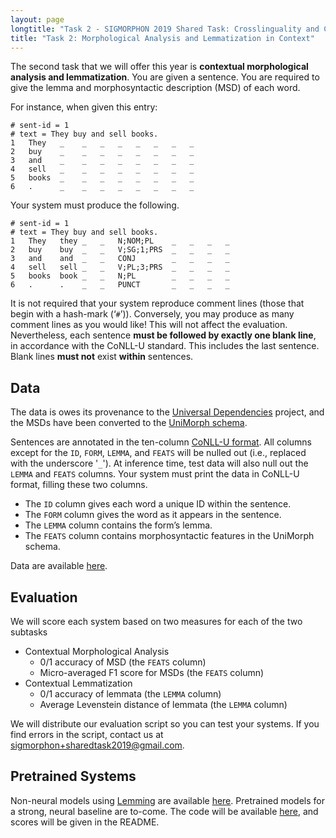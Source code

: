 ```yaml
---
layout: page
longtitle: "Task 2 - SIGMORPHON 2019 Shared Task: Crosslinguality and Context in Morphology"
title: "Task 2: Morphological Analysis and Lemmatization in Context"
---
```


The second task that we will offer this year is **contextual morphological analysis and lemmatization**. You are given a sentence. You are required to give the lemma and morphosyntactic description (MSD) of each word.

For instance, when given this entry:

```
# sent-id = 1
# text = They buy and sell books.
1	They   _	_	_	_	_	_	_	_
2	buy    _	_	_	_	_	_	_	_
3	and    _	_	_	_	_	_	_	_
4	sell   _	_	_	_	_	_	_	_
5	books  _	_	_	_	_	_	_	_
6	.      _	_	_	_	_	_	_	_
```

Your system must produce the following.

```
# sent-id = 1
# text = They buy and sell books.
1	They   they	_	_	N;NOM;PL    _	_	_	_
2	buy    buy	_	_	V;SG;1;PRS	_	_	_	_
3	and    and	_	_	CONJ        _	_	_	_
4	sell   sell	_	_	V;PL;3;PRS  _	_	_	_
5	books  book	_	_	N;PL        _	_	_	_
6	.      .	_	_	PUNCT       _	_	_	_
```

It is not required that your system reproduce comment lines (those that begin with a hash-mark (‘`#`’)). Conversely, you may produce as many comment lines as you would like! This will not affect the evaluation. Nevertheless, each sentence **must be followed by exactly one blank line**, in accordance with the CoNLL-U standard. This includes the last sentence. Blank lines **must not** exist **within** sentences.

## Data
The data is owes its provenance to the 
[Universal Dependencies](http://universaldependencies.org/) project, and the MSDs have been converted to the [UniMorph schema](https://unimorph.github.io/).

Sentences are annotated in the ten-column [CoNLL-U format](http://universaldependencies.org/format.html). All columns except for the `ID`, `FORM`, `LEMMA`, and `FEATS` will be nulled out (i.e., replaced with the underscore '`_`'). At inference time, test data will also null out the `LEMMA` and `FEATS` columns. Your system must print the data in CoNLL-U format, filling these two columns.

- The `ID` column gives each word a unique ID within the sentence.
- The `FORM` column gives the word as it appears in the sentence.
- The `LEMMA` column contains the form’s lemma.
- The `FEATS` column contains morphosyntactic features in the UniMorph schema.

Data are available [here](https://github.com/sigmorphon/2019).

## Evaluation
We will score each system based on two measures for each of the two subtasks

- Contextual Morphological Analysis
    - 0/1 accuracy of MSD (the `FEATS` column)
    - Micro-averaged F1 score for MSDs (the `FEATS` column)
- Contextual Lemmatization 
    - 0/1 accuracy of lemmata (the `LEMMA` column)
    - Average Levenstein distance of lemmata (the `LEMMA` column)

We will distribute our evaluation script so you can test your systems. If you find errors in the script, contact us at [sigmorphon+sharedtask2019@gmail.com](mailto:sigmorphon+sharedtask2019@gmail.com). 

## Pretrained Systems
Non-neural models using [Lemming](http://cistern.cis.lmu.de/lemming/) are available [here](https://drive.google.com/drive/u/0/folders/1kpfqzy3ob9WL-l4CzUwdYuUoMcH9uTMy). Pretrained models for a strong, neural baseline are to-come. The code will be available [here](https://github.com/sigmorphon/contextual-analysis-baseline), and scores will be given in the README.
